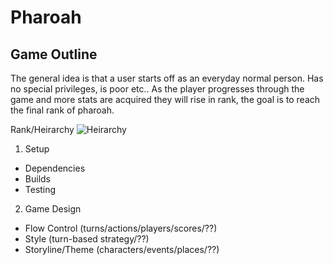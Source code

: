 # Pharoah
## Game Outline

The general idea is that a user starts off as an everyday normal person. Has no special privileges, is poor etc..
As the player progresses through the game and more stats are acquired they will rise in rank, the goal is to reach the final rank of pharoah.

Rank/Heirarchy
![Heirarchy](http://www.historyforkids.net/images/EgyptianHierarchy2.gif)



1) Setup
* Dependencies
* Builds
* Testing

2) Game Design
* Flow Control (turns/actions/players/scores/??)
* Style (turn-based strategy/??)
* Storyline/Theme (characters/events/places/??)
